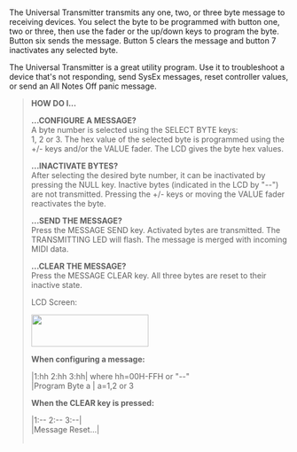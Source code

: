 <br>The Universal Transmitter transmits any one, two, or three byte message to receiving devices. You select the byte to be programmed with button one, two or three, then use the fader or the up/down keys to program the byte. Button six sends the message. Button 5 clears the message and button 7 inactivates any selected byte.

<p>The Universal Transmitter is a great utility program. Use it to troubleshoot a device that's not responding, send SysEx messages, reset controller values, or send an All Notes Off panic message.

<blockquote><b>HOW DO I...</b>

<p><b>...CONFIGURE A MESSAGE?</b> 
 <br>A byte number is selected using the SELECT BYTE keys: 
 <br>1, 2 or 3. The hex value of the selected byte is programmed using the +/- keys and/or the VALUE fader. 
 The LCD gives the byte hex values.

<p><b>...INACTIVATE BYTES? </b>
<br>After selecting the desired byte number, it can be 
inactivated by pressing the NULL key. Inactive bytes 
(indicated in the LCD by "--") are not transmitted. 
Pressing the +/- keys or moving the VALUE fader 
reactivates the byte.

<p><b>...SEND THE MESSAGE? </b>
<br>Press the MESSAGE SEND key. Activated bytes are transmitted. The TRANSMITTING LED will flash. The message is merged with incoming MIDI data.

<p><b>...CLEAR THE MESSAGE? </b> <br>
Press the MESSAGE CLEAR key. All three bytes are reset to their 
                inactive state. <br>
                
<p>LCD Screen:</p>
              <p><img src="https://user-images.githubusercontent.com/16605176/193944116-05179da7-8e5e-47b8-9938-b12e7ab98fce.gif" width="211" height="58"> 
              
<p><b>When configuring a message:</b> 
<p>|1:hh 2:hh 3:hh| where hh=00H-FFH or "--"
<br>|Program Byte a | a=1,2 or 3

<p><b>When the CLEAR key is pressed:</b>

<p>|1:-- 2:-- 3:--| <br>
|Message Reset...| <br><br>
                
            
